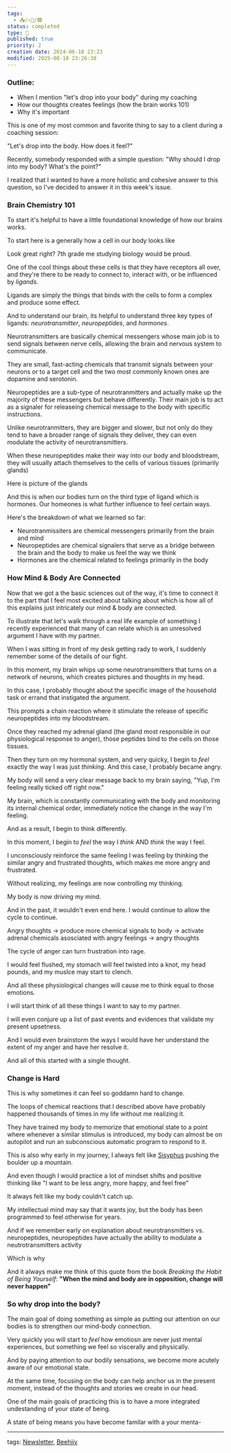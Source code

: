 ```yaml
---
tags:
  - 📥️/✍🏻/🟩
status: completed
type: 🌈
published: true
priority: 2
creation date: 2024-06-18 23:23
modified: 2025-08-18 23:26:38
---
```

### Outline: 
- When I mention "let's drop into your body" during my coaching 
- How our thoughts creates feelings (how the brain works 101)
- Why it's important 


This is one of my most common and favorite thing to say to a client during a coaching session:

"Let's drop into the body. How does it feel?"

Recently, somebody responded with a simple question: "Why should I drop into my body? What's the point?"

I realized that I wanted to have a more holistic and cohesive answer to this question, so I've decided to answer it in this week's issue.


### Brain Chemistry 101

To start it's helpful to have a little foundational knowledge of how our brains works. 

To start here is a generally how a cell in our body looks like


Look great right? 7th grade me studying biology would be proud. 

One of the cool things about these cells is that they have receptors all over, and they're there to be ready to connect to, interact with, or be influenced by *ligands*. 

Ligands are simply the things that binds with the cells to form a complex and produce some effect. 

And to understand our brain, its helpful to understand three key types of ligands: *neurotransmitter*, *neuropeptides*, and *hormones*.

Neurotransmitters are basically chemical messengers whose main job is to send signals between nerve cells, allowing the brain and nervous system to communicate. 

They are small, fast-acting chemicals that transmit signals between your neurons or to a target cell and the two most commonly known ones are dopamine and serotonin.

Neuropeptides are a sub-type of neurotranmitters and actually make up the majority of these messengers but behave differently. Their main job is to act as a signaler for releaseing chemical message to the body with specific instructions.

Unlike neurotranmitters, they are bigger and slower, but not only do they tend to have a broader range of signals they deliver, they can even modulate the activity of neurotransmitters.

When these neuropeptides make their way into our body and bloodstream, they will usually attach themselves to the cells of various tissues (primarily glands) 

Here is picture of the glands

And this is when our bodies turn on the third type of ligand which is hormones. Our homeones is what further influence to feel certain ways. 

Here's the breakdown of what we learned so far:

- Neurotranmissiters are chemical messengers primarily from the brain and mind
- Neuropeptides are chemical signalers that serve as a bridge between the brain and the body to make us feel the way we think
- Hormones are the chemical related to feelings primarily in the body

### How Mind & Body Are Connected

Now that we got a the basic sciences out of the way, it's time to connect it to the part that I feel most excited about talking about which is how all of this explains just intricately our mind & body are connected. 

To illustrate that let's walk through a real life example of something I recently experienced that many of can relate which is an unresolved argument I have with my partner. 

When I was sitting in front of my desk getting rady to work, I suddenly remember some of the details of our fight. 

In this moment, my brain whips up some neurotransmitters that turns on a network of neurons, which creates pictures and thoughts in my head. 

In this case, I probably thought about the specific image of the household task or errand that instigated the argument. 

This prompts a chain reaction where it stimulate the release of specific neuropeptides into my bloodstream. 

Once they reached my adrenal gland (the gland most responsible in our physiological response to anger), those peptides bind to the cells on those tissues.

Then they turn on my hormonal system, and very quicky, I begin to *feel* exactly the way I was just *thinking*. And this case, I probably became angry. 

My body will send a very clear message back to my brain saying, "Yup, I'm feeling really ticked off right now." 

My brain, which is constantly communicating with the body and monitoring its internal chemical order, immediately notice the change in the way I'm feeling.

And as a result, I begin to think differently. 

In this moment, I begin to *feel* the way I *think* AND *think* the way I feel. 

I unconsciously reinforce the same feeling I was feeling by thinking the similar angry and frustrated thoughts, which makes me more angry and frustrated. 

Without realizing, my feelings are now controlling my thinking. 

My body is now driving my mind. 

And in the past, it wouldn't even end here. I would continue to allow the cycle to continue. 

Angry thoughts -> produce more chemical signals to body -> activate adrenal chemicals asosciated with angry feelings -> angry thoughts 


The cycle of anger can turn frustration into rage. 

I would feel flushed, my stomach will feel twisted into a knot, my head pounds, and my muslce may start to clench. 

And all these physiological changes will cause me to think equal to those emotions. 

I will start think of all these things I want to say to my partner. 

I will even conjure up a list of past events and evidences that validate my present upsetness.

And I would even brainstorm the ways I would have her understand the extent of my anger and have her resolve it.

And all of this started with a single thought.

### Change is Hard

This is why sometimes it can feel so goddamn hard to change. 

The loops of chemical reactions that I described above have probably happened thousands of times in my life without me realizing it. 

They have trained my body to memorize that emotional state to a point where whenever a similar stimulus is introduced, my body can almost be on autopilot and run an subconscious automatic program to respond to it. 

This is also why early in my journey, I always felt like [Sisyphus](https://en.wikipedia.org/wiki/Sisyphus) pushing the boulder up a mountain. 

And even though I would practice a lot of mindset shifts and positive thinking like "I want to be less angry, more happy, and feel free" 

It always felt like my body couldn't catch up. 

My intellectual mind may say that it wants joy, but the body has been programmed to feel otherwise for years. 

And if we remember early on explanation about neurotransmitters vs. neuropeptides, neuropeptides have actually the ability to modulate a neutrotransmitters activity

Which is why 

And it always make me think of this quote from the book *Breaking the Habit of Being Yourself*: **"When the mind and body are in opposition, change will never happen"**

### So why drop into the body? 

The main goal of doing something as simple as putting our attention on our bodies is to strengthen our mind-body connection. 

Very quickly you will start to *feel* how emotiosn are never just mental experiences, but something we feel so viscerally and physically. 

And by paying attention to our bodily sensations, we become more acutely aware of our emotional state.

At the same time, focusing on the body can help anchor us in the present moment, instead of the thoughts and stories we create in our head. 

One of the main goals of practicing this is to have a more integrated undestanding of your state of being.

A state of being means you have become familar with a your menta- 




---
tags: [Newsletter](newsletter), [Beehiiv](beehiiv)